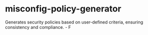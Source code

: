 # misconfig-policy-generator
Generates security policies based on user-defined criteria, ensuring consistency and compliance. - F
